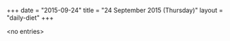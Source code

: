 +++
date = "2015-09-24"
title = "24 September 2015 (Thursday)"
layout = "daily-diet"
+++

<p>&lt;no entries&gt;</p>